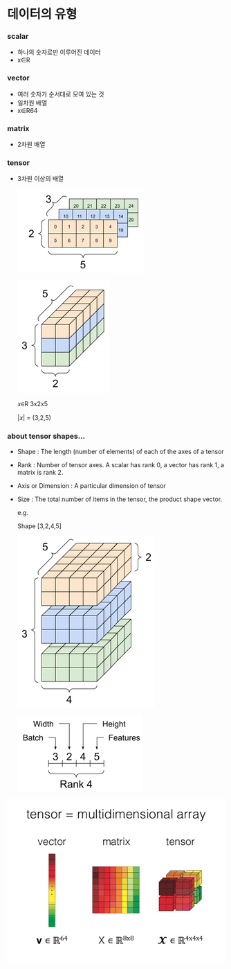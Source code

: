 # 데이터의 유형

### scalar 

- 하나의 숫자로만 이루어진 데이터
- x∈R

### vector

* 여러 숫자가 순서대로 모여 있는 것
* 일차원 배열
* x∈R64

### matrix

* 2차원 배열

### tensor

* 3차원 이상의 배열 

  ![img](Data-Type.assets/3-axis_front.png)

  

  

  ![img](Data-Type.assets/3-axis_block-20210606203648080.png)

  

  𝑥∈R 3x2x5

  |𝑥| = (3,2,5)

  

### about tensor shapes...

* Shape : The length (number of elements) of each of the axes of a tensor

* Rank : Number of tensor axes. A scalar has rank 0, a vector has rank 1, a matrix is rank 2.

* Axis or Dimension : A particular dimension of tensor

* Size : The total number of items in the tensor, the product shape vector. 

  e.g. 

  Shape [3,2,4,5]

  ![A 4-axis tensor](Data-Type.assets/4-axis_block.png)

  

  

  ![Keep track of what each axis is. A 4-axis tensor might be: Batch, Width, Height, Features](Data-Type.assets/shape2.png)

  

  

![Tensor Datatype and Ranks 1(i2tutorials)](Data-Type.assets/Tensor-Datatype-and-Ranks-1i2tutorials.jpg)